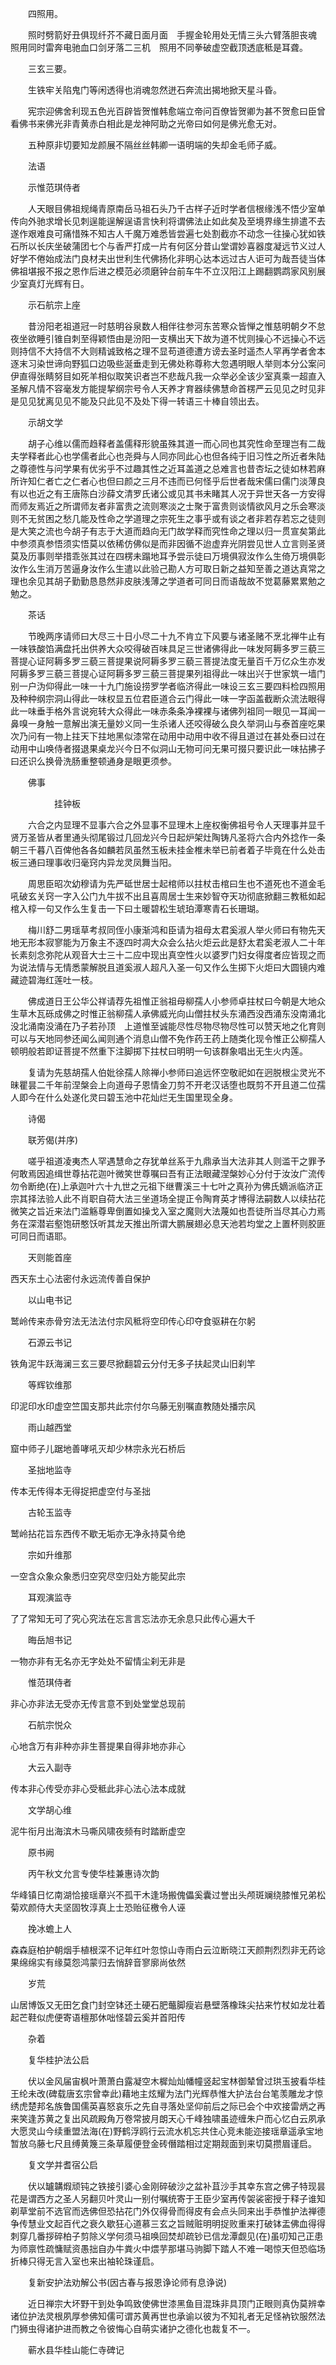<!-- { "loadSidebar": true } -->
　　四照用。

　　照时劈箭好丑俱现纤芥不藏日面月面　手握金轮用处无情三头六臂落胆丧魂　照用同时雷奔电驰血口剑牙落二三机　照用不同拳破虚空截顶透底秪是耳聋。

　　三玄三要。

　　生铁牢关陷鬼门等闲透得也消魂忽然迸石奔流出揭地掀天星斗昏。

　　宪宗迎佛舍利现五色光百辟皆贺惟韩愈端立帝问百僚皆贺卿为甚不贺愈曰臣曾看佛书来佛光非青黄赤白相此是龙神阿助之光帝曰如何是佛光愈无对。

　　五种原非切要知龙颜展不隔丝丝韩卿一语明端的失却金毛师子威。

　　法语

　　示惟范琪侍者

　　人天眼目佛祖规绳青原南岳马祖石头乃千古样子近时学者信根缘浅不悟少室单传向外驰求增长见刺逞能逞解逞语言快利将谓佛法止如此矣及至境界缘生排遣不去遂作艰难良可痛惜殊不知古人千魔万难悉皆尝遍七处割截亦不动念一往操心犹如铁石所以长庆坐破蒲团七个与香严打成一片有何区分昔山堂谓妙喜器度凝远节义过人好学不倦始成法门良材夫出世利生代佛扬化非明心达本远过古人讵可为哉吾徒当体佛祖堪报不报之恩作后进之模范必须磨钟台前车牛不立汉阳江上踢翻鹦鹉家风别展少室真灯光辉有日。

　　示石航宗上座

　　昔汾阳老祖道冠一时慈明谷泉数人相伴往参河东苦寒众皆惮之惟慈明朝夕不怠夜坐欲睡引锥自刺至得颖悟由是汾阳一支横出天下故为道不忧则操心不远操心不远则持信不大持信不大则精诚致格之理不显苟道德遭方谤去圣时遥杰人罕再学者舍本逐末习染世谛向野狐口边吸些涎垂走到无佛处称尊称大忽遇明眼人举则本分公案问伊直得张睛努目如死羊相似取笑识者岂不悲哉凡我一众举必全该少室真乘一超直入圣解凡情不容毫发方能提挈纲宗号令人天养才育器续佛慧命首楞严云见见之时见非是见见犹离见见不能及只此见不及处下得一转语三十棒自领出去。

　　示胡文学

　　胡子心维以儒而趋释者盖儒释形貌虽殊其道一而心同也其究性命至理岂有二哉夫学释者此心也学儒者此心也尧舜与人同亦同此心也但各纯于旧习性之所近者朱陆之尊德性与问学果有优劣乎不过趣其性之近耳盖道之总难言也昔杏坛之徒如林若麻所许知仁者亡之仁者心也但曰颜之三月不违而已何怪乎后世者哉宋儒曰儒门淡薄良有以也近之有王唐陈白沙薛文清罗氏诸公或见其书未睹其人况于异世天各一方安得而师友焉近之所谓师友者非富贵之流则寒淡之士聚于富贵则谈情欲风月之乐会寒淡则不无贫困之愁几能及性命之学道理之宗死生之事乎或有谈之者非若存若忘之徒则是大笑之流也今胡子有志于大道而趋向无门故学释而究性命之理以归一贯宣矣第此中参须真参悟须实悟莫以依稀仿佛似是而非因循不迨虚弃光阴尝见世人立言则圣贤莫及历事则举措乖张其过在四楞未蹋地耳予尝示徒曰万境俱寂汝作么生倚万境俱彰汝作么生消万苦逼身汝作么生遣以此验己勘人方可取日新之益知至善之道达真常之理也余见其胡子勤勤恳恳然非皮肤浅薄之学道者可同日而语哉故不觉葛藤累累勉之勉之。

　　茶话

　　节晚两序请师曰大尽三十日小尽二十九不肯立下风要与诸圣赌不烹北禅牛止有一味铁酸馅满盘托出供养大众咬得破百味具足三世诸佛得此一味发阿耨多罗三藐三菩提心证阿耨多罗三藐三菩提果说阿耨多罗三藐三菩提法度无量百千万亿众生亦发阿耨多罗三藐三菩提心证阿耨多罗三藐三菩提果列祖得此一味出兴于世家筑一墙门别一户沩仰得此一味一十九门施设捞罗学者临济得此一味设三玄三要四料检四照用及种种纲宗洞山得此一味权显五位君臣道合云门得此一味一字函盖截断众流法眼得此一味垂手格外言说宛转大众得此一味赤条条净裸裸与诸佛列祖同一眼见一耳闻一鼻嗅一身触一意解出演无量妙义同一生杀诸人还咬得破么良久举洞山与泰首座吃果次乃问有一物上拄天下拄地黑似漆常在动用中动用中收不得且道过在甚处泰曰过在动用中山唤侍者掇退果桌龙兴今日不似洞山无物可问无果可掇只要识此一味拈拂子曰还识么换骨洗肠重整顿通身是眼更须参。

　　佛事

　　　　　挂钟板

　　六合之内显理不显事六合之外显事不显理木上座权衡佛祖号令人天理事并显千贤万圣皆从者里通头彻尾锻过几回龙兴今日起炉架灶陶铸凡圣将六合内外捻作一条朝三千暮八百俾他各各如麟若凤虽然玉板未挂金椎未举已前者着子毕竟在什么处击板三通曰理事收归毫窍内异龙灵凤舞当阳。

　　周思臣昭次幼穆请为先严砥世居士起棺师以拄杖击棺曰生也不道死也不道金毛吼破玄关窍一字入公门九牛拔不出且喜周居士生来妙智夺天功彻底掀翻三教秪如起棺入椁一句又作么生复击一下曰土暖碧松生琥珀潭寒青石长珊瑚。

　　梅川舒二男瑶草考叔同侄小康渐鸿和臣请为祖母太君奚淑人举火师曰有物先天地无形本寂寥能为万象主不逐四时凋大众会么拈火炬云此是舒太君奚老淑人二十年长素刻念弥陀从观音大士三十二应中现出真空性火以婆罗门妇女得度者应皆现之而为说法情与无情悉蒙解脱且道奚淑人超凡入圣一句又作么生掷下火炬曰大圆镜内难藏迹碧海红莲吐一枝。

　　佛成道日王公华公祥请荐先祖惟正翁祖母柳孺人小参师卓拄杖曰今朝是大地众生草木瓦砾成佛之时惟正翁柳孺人承佛威光向山僧拄杖头东涌西没西涌东没南涌北没北涌南没涌在乃子若孙顶　上道惟至诚能尽性尽物尽物尽性可以赞天地之化育则可以与天地同参还闻么闻则通个消息山僧不免作药王药上随类化现令惟正公柳孺人顿明般若即证菩提不然重下注脚掷下拄杖曰明明一句该群象唱出无生火内莲。

　　复请为先慈胡孺人伯妣徐孺人除禅小参师曰追远怀空敬祀如在迥脱根尘灵光不昧瞿昙二千年前涅槃会上向道母子恩情金刀剪不开老汉话堕也既剪不开且道二位孺人即今在什么处遂化灵曰碧玉池中花灿烂无生国里现全身。

　　诗偈

　　联芳偈(并序)

　　嗟乎祖道凌夷杰人罕遇慧命之存犹单丝系于九鼎承当大法非其人则滥干之罪予何敢焉因追缉世尊拈花迦叶微笑世尊嘱曰吾有正法眼藏涅槃妙心分付于汝汝广流传勿令断绝(在)上承迦叶六十九世之元祖下继曹溪三十七叶之真孙为佛氏嫡派临济正宗其择法验人此不肖职自荷大法三坐道场全提正令陶育英才博得法嗣数人以续拈花微笑之旨近来法门滥觞尊卑倒置如操戈入室之魔则大法蔑如也吾徒所当尽其心力焉务在深潜岩壑饱研憨饫听其龙天推出所谓大鹏展翅必息天池若均堂之上置杯则胶匪可同日而语耶。

　　天则能首座

西天东土心法密付永远流传善自保护

　　以山电书记

鹫岭传来赤骨穷法无法法付宗风秪将空印传心印夺食驱耕在尔躬

　　石源云书记

铁角泥牛跃海澜三玄三要尽掀翻碧云分付无多子扶起灵山旧刹竿

　　等辉钦维那

印泥印水印虚空竺国支那共此宗付尔乌藤无别嘱直教随处播宗风

　　雨山越西堂

窟中师子儿踞地善哮吼灭却少林宗永光石桥后

　　圣拙地监寺

传本无传得本无得捉把虚空付与圣拙

　　古轮玉监寺

鹫岭拈花旨东西传不歇无垢亦无净永持莫令绝

　　宗如升维那

一空含众象众象悉归空究尽空归处方能契此宗

　　耳观演监寺

了了常知无可了究心究法在忘言言忘法亦无余息只此传心遍大千

　　晦岳旭书记

一物亦非有无名亦无字处处不留情尘刹无非是

　　惟范琪侍者

非心亦非法无受亦无传言意不到处堂堂总现前

　　石航宗悦众

心地含万有非种亦非生菩提果自得非地亦非心

　　大云入副寺

传本非心传受亦非心受秪此非心法心法本成就

　　文学胡心维

泥牛衔月出海滨木马嘶风啸夜频有时踏断虚空

　　原书阙

　　丙午秋文允言专使华桂兼惠诗次韵

华峰镇日忆南湖恰接瑶章兴不孤干木逢场搬傀儡奚囊过誉出头颅斑斓绕膝惟兄弟松菊欢颜侍大夫坚固牧淳真上士恐贻征檄令人诬

　　挽冰蟾上人

森森庭柏护朝烟手植根深不记年红叶忽惊山寺雨白云泣断晓江天颜荆烈烈非无药谂果绵绵实有缘莫怨鸿蒙归去悄辞音寥廓尚依然

　　岁荒

山居博饭又无田乞食门封空钵还土硬石肥虌脚瘦岩悬壁落橡珠尖拈来竹杖如龙壮着起芒鞋似虎便寄语檀那休咄怪碧云奚并首阳传

　　杂着

　　复华桂护法公启

　　伏以金风届宙枫叶萧萧白露凝空木樨灿灿幡幢竖起宝林御辇曾过珙玉披看华桂王纶未改(碑载唐玄宗曾幸此)藉地主炫耀为法门光辉恭惟大护法台台笔羡雕龙才惊绣虎楚邦名族鲁国儒英喜怒哀乐之先自寻落处坚仰前后之际已会个中欢接雷炳之再来笑逢苏黄之复出风疏殿角万卷常披月朗天心千峰独啸虽迹缠朱户而心忆白云夙承大愿灵山今续重盟法海(在)野鹤浮鸥行云流水机忘共住心竞未能迩接瑶章遥承宝地暂放乌藤七尺且缚黄篾三条草履便登金砖僭踏相过定期觌面到来切莫攒眉谨启。

　　复文学并耆宿公启

　　伏以罏韝煆顽钝之铁接引婆心金刚碎破沙之盆补苴沙手其幸东宫之佛子特现昙花是谓西方之圣人另翻贝叶灵山一别付嘱统寄于王臣少室再传袈裟密授于释子谁知剃草堂前不选官而选佛但恐拈花门外仅得骨而得皮有会点头同来出手恭惟护法禅德争传慧业文起百代之衰久歇狂心道慕三玄之旨贼赃明明捉败重来打破钵盂佛血得得刺穿几番拶碎柏子剪除义学何须马祖唤回焚却疏钞已信龙潭觑见(在)虽叨知己正患为师禀性疏慵赋资愚拙自办牛粪火中煨芋那堪马驹脚下踏人不难一喝惊天但恐临场折棒只得无言入室也来出袖轮珠谨启。

　　复新安护法劝解公书(因古春与报恩诤论师有息诤说)

　　近日禅宗大坏野干到处争鸣致使佛世漆黑鱼目混珠非具顶门正眼则真伪莫辨幸诸位护法灵根夙厚参佛知儒可谓苏黄再世也承谕以彼为不知礼者无足怪衲钦服然法门狮虫得诸护进而教之令彼悔心自萌实诸护之德化也裁复不一。

　　蕲水县华桂山能仁寺碑记

